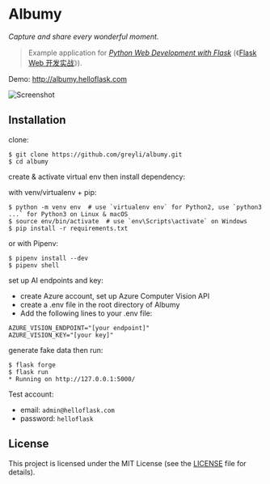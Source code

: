 # Albumy

*Capture and share every wonderful moment.*

> Example application for *[Python Web Development with Flask](https://helloflask.com/en/book/1)* (《[Flask Web 开发实战](https://helloflask.com/book/1)》).

Demo: http://albumy.helloflask.com

![Screenshot](https://helloflask.com/screenshots/albumy.png)

## Installation

clone:
```
$ git clone https://github.com/greyli/albumy.git
$ cd albumy
```
create & activate virtual env then install dependency:

with venv/virtualenv + pip:
```
$ python -m venv env  # use `virtualenv env` for Python2, use `python3 ...` for Python3 on Linux & macOS
$ source env/bin/activate  # use `env\Scripts\activate` on Windows
$ pip install -r requirements.txt
```
or with Pipenv:
```
$ pipenv install --dev
$ pipenv shell
```
set up AI endpoints and key:
* create Azure account, set up Azure Computer Vision API
* create a .env file in the root directory of Albumy
* Add the following lines to your .env file:
```
AZURE_VISION_ENDPOINT="[your endpoint]"
AZURE_VISION_KEY="[your key]"
```
generate fake data then run:
```
$ flask forge
$ flask run
* Running on http://127.0.0.1:5000/
```
Test account:
* email: `admin@helloflask.com`
* password: `helloflask`

## License

This project is licensed under the MIT License (see the
[LICENSE](LICENSE) file for details).
